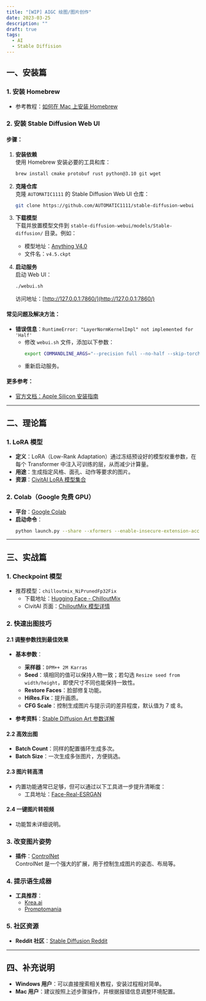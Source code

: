 ```yaml
---
title: "[WIP] AIGC 绘图/图片创作"
date: 2023-03-25
description: ""
draft: true
tags:
  - AI
  - Stable Diffision
---
```


## 一、安装篇

### 1. 安装 Homebrew
- 参考教程：[如何在 Mac 上安装 Homebrew](https://zhuanlan.zhihu.com/p/90508170)

### 2. 安装 Stable Diffusion Web UI
#### 步骤：
1. **安装依赖**  
   使用 Homebrew 安装必要的工具和库：
   ```bash
   brew install cmake protobuf rust python@3.10 git wget
   ```

2. **克隆仓库**  
   克隆 `AUTOMATIC1111` 的 Stable Diffusion Web UI 仓库：
   ```bash
   git clone https://github.com/AUTOMATIC1111/stable-diffusion-webui
   ```

3. **下载模型**  
   下载并放置模型文件到 `stable-diffusion-webui/models/Stable-diffusion/` 目录。例如：
   - 模型地址：[Anything V4.0](https://huggingface.co/andite/anything-v4.0/tree/main)
   - 文件名：`v4.5.ckpt`

4. **启动服务**  
   启动 Web UI：
   ```bash
   ./webui.sh
   ```
   访问地址：[http://127.0.0.1:7860/](http://127.0.0.1:7860/)

#### 常见问题及解决方法：
- **错误信息**：`RuntimeError: "LayerNormKernelImpl" not implemented for 'Half'`
  - 修改 `webui.sh` 文件，添加以下参数：
    ```bash
    export COMMANDLINE_ARGS="--precision full --no-half --skip-torch-cuda-test"
    ```
  - 重新启动服务。

#### 更多参考：
- [官方文档：Apple Silicon 安装指南](https://github.com/AUTOMATIC1111/stable-diffusion-webui/wiki/Installation-on-Apple-Silicon)

---

## 二、理论篇

### 1. LoRA 模型
- **定义**：LoRA（Low-Rank Adaptation）通过冻结预设好的模型权重参数，在每个 Transformer 中注入可训练的层，从而减少计算量。
- **用途**：生成指定风格、面孔、动作等要求的图片。
- **资源**：[CivitAI LoRA 模型集合](https://civitai.com/tag/lora)

### 2. Colab（Google 免费 GPU）
- **平台**：[Google Colab](https://colab.research.google.com/)
- **启动命令**：
  ```bash
  python launch.py --share --xformers --enable-insecure-extension-access
  ```

---

## 三、实战篇

### 1. Checkpoint 模型
- 推荐模型：`chilloutmix_NiPrunedFp32Fix`
  - 下载地址：[Hugging Face - ChilloutMix](https://huggingface.co/naonovn/chilloutmix_NiPrunedFp32Fix/tree/main)
  - CivitAI 页面：[ChilloutMix 模型详情](https://civitai.com/models/6424/chillout)

### 2. 快速出图技巧
#### 2.1 调整参数找到最佳效果
- **基本参数**：
  - **采样器**：`DPM++ 2M Karras`
  - **Seed**：填相同的值可以保持人物一致；若勾选 `Resize seed from width/height`，即使尺寸不同也能保持一致性。
  - **Restore Faces**：脸部修复功能。
  - **HiRes.Fix**：提升画质。
  - **CFG Scale**：控制生成图片与提示词的差异程度，默认值为 7 或 8。

- **参考资料**：[Stable Diffusion Art 参数详解](https://stable-diffusion-art.com/automatic1111/)

#### 2.2 高效出图
- **Batch Count**：同样的配置循环生成多次。
- **Batch Size**：一次生成多张图片，方便挑选。

#### 2.3 图片转高清
- 内置功能通常已足够，但可以通过以下工具进一步提升清晰度：
  - 工具地址：[Face-Real-ESRGAN](https://huggingface.co/spaces/doevent/Face-Real-ESRGAN)

#### 2.4 一键图片转视频
- 功能暂未详细说明。

### 3. 改变图片姿势
- **插件**：[ControlNet](https://github.com/Mikubill/sd-webui-controlnet)  
  ControlNet 是一个强大的扩展，用于控制生成图片的姿态、布局等。

### 4. 提示语生成器
- **工具推荐**：
  - [Krea.ai](https://krea.ai/)
  - [Promptomania](https://promptomania.com/)

### 5. 社区资源
- **Reddit 社区**：[Stable Diffusion Reddit](https://www.reddit.com/r/StableDiffusion/)

---

## 四、补充说明
- **Windows 用户**：可以直接搜索相关教程，安装过程相对简单。
- **Mac 用户**：建议按照上述步骤操作，并根据报错信息调整环境配置。
```